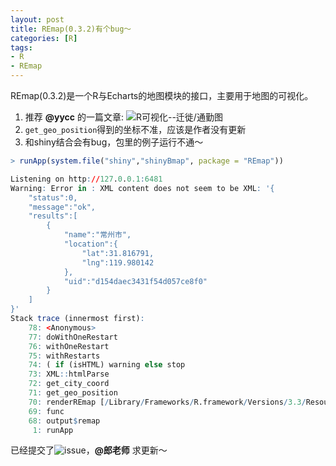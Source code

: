 ```yaml
---
layout: post
title: REmap(0.3.2)有个bug～
categories: [R]
tags:
- R
- REmap
---
```


REmap(0.3.2)是一个R与Echarts的地图模块的接口，主要用于地图的可视化。

1. 推荐 **@yycc** 的一篇文章: ![R可视化--迁徙/通勤图](http://blog.csdn.net/yc_1993/article/details/51407981)
2. `get_geo_position`得到的坐标不准，应该是作者没有更新
3. 和shiny结合会有bug，包里的例子运行不通～

```r
> runApp(system.file("shiny","shinyBmap", package = "REmap"))

Listening on http://127.0.0.1:6481
Warning: Error in : XML content does not seem to be XML: '{
    "status":0,
    "message":"ok",
    "results":[
        {
            "name":"常州市",
            "location":{
                "lat":31.816791,
                "lng":119.980142
            },
            "uid":"d154daec3431f54d057ce8f0"
        }
    ]
}'
Stack trace (innermost first):
    78: <Anonymous>
    77: doWithOneRestart
    76: withOneRestart
    75: withRestarts
    74: ( if (isHTML) warning else stop
    73: XML::htmlParse
    72: get_city_coord
    71: get_geo_position
    70: renderREmap [/Library/Frameworks/R.framework/Versions/3.3/Resources/library/REmap/shiny/shinyBmap/server.R#14]
    69: func
    68: output$remap
     1: runApp
```


已经提交了![issue](https://github.com/Lchiffon/REmap/issues/7)，**@郎老师** 求更新～
